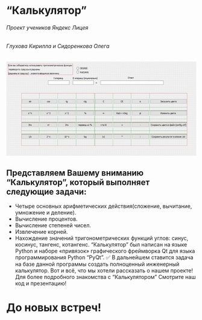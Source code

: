 # “Калькулятор”
###### *Проект учеников Яндекс Лицея*
###### *Глухова Кирилла и Сидоренкова Олега*
![Calculator.jpg](https://github.com/GluKhovKirill/Great-Calculator/raw/master/calculator.jpg)
## Представляем Вашему вниманию “Калькулятор”, который выполняет следующие задачи:
* Четыре основных арифметических действия(сложение, вычитание, умножение и деление).
* Вычисление процентов.
* Вычисление степеней чисел.
* Извлечение корней.
* Нахождение значений тригонометрических функций углов: синус, косинус, тангенс, котангенс.
“Калькулятор” был написан на языке Python и наборе «привязок» графического фреймворка Qt для языка программирования Python “PyQt”.
:white_check_mark: В дальнейшем ставится задача на базе данной программы создать полноценный инженерный калькулятор.
Вот и всё, что мы хотели рассказать о нашем проекте!
Для более подробного знакомства с “Калькулятором”
Смотрите наш код и презентацию!
# До новых встреч!
